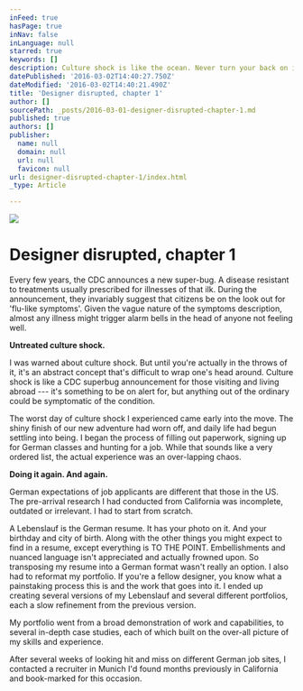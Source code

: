 ```yaml
---
inFeed: true
hasPage: true
inNav: false
inLanguage: null
starred: true
keywords: []
description: Culture shock is like the ocean. Never turn your back on it.
datePublished: '2016-03-02T14:40:27.750Z'
dateModified: '2016-03-02T14:40:21.490Z'
title: 'Designer disrupted, chapter 1'
author: []
sourcePath: _posts/2016-03-01-designer-disrupted-chapter-1.md
published: true
authors: []
publisher:
  name: null
  domain: null
  url: null
  favicon: null
url: designer-disrupted-chapter-1/index.html
_type: Article

---
```

![](https://the-grid-user-content.s3-us-west-2.amazonaws.com/19268d58-10af-41fb-a719-fe9adfcc52b1.jpg)

# Designer disrupted, chapter 1

Every few years, the CDC announces a new super-bug. A disease resistant to treatments usually prescribed for illnesses of that ilk. During the announcement, they invariably suggest that citizens be on the look out for 'flu-like symptoms'. Given the vague nature of the symptoms description, almost any illness might trigger alarm bells in the head of anyone not feeling well. 

**Untreated culture shock.**

I was warned about culture shock. But until you're actually in the throws of it, it's an abstract concept that's difficult to wrap one's head around. Culture shock is like a CDC superbug announcement for those visiting and living abroad --- it's something to be on alert for, but anything out of the ordinary could be symptomatic of the condition.

The worst day of culture shock I experienced came early into the move. The shiny finish of our new adventure had worn off, and daily life had begun settling into being. I began the process of filling out paperwork, signing up for German classes and hunting for a job. While that sounds like a very ordered list, the actual experience was an over-lapping chaos.

**Doing it again. And again.**

German expectations of job applicants are different that those in the US. The pre-arrival research I had conducted from California was incomplete, outdated or irrelevant. I had to start from scratch. 

A Lebenslauf is the German resume. It has your photo on it. And your birthday and city of birth. Along with the other things you might expect to find in a resume, except everything is TO THE POINT. Embellishments and nuanced language isn't appreciated and actually frowned upon. So transposing my resume into a German format wasn't really an option. I also had to reformat my portfolio. If you're a fellow designer, you know what a painstaking process this is and the work that goes into it. I ended up creating several versions of my Lebenslauf and several different portfolios, each a slow refinement from the previous version. 

My portfolio went from a broad demonstration of work and capabilities, to several in-depth case studies, each of which built on the over-all picture of my skills and experience. 

After several weeks of looking hit and miss on different German job sites, I contacted a recruiter in Munich I'd found months previously in California and book-marked for this occasion.